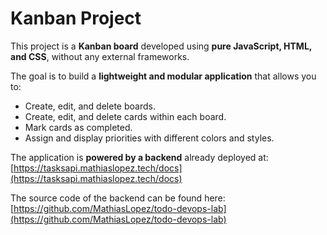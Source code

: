 # Kanban Project

This project is a **Kanban board** developed using **pure JavaScript, HTML, and CSS**, without any external frameworks.

The goal is to build a **lightweight and modular application** that allows you to:

- Create, edit, and delete boards.
- Create, edit, and delete cards within each board.
- Mark cards as completed.
- Assign and display priorities with different colors and styles.

The application is **powered by a backend** already deployed at:  
[https://tasksapi.mathiaslopez.tech/docs](https://tasksapi.mathiaslopez.tech/docs)

The source code of the backend can be found here:  
[https://github.com/MathiasLopez/todo-devops-lab](https://github.com/MathiasLopez/todo-devops-lab)